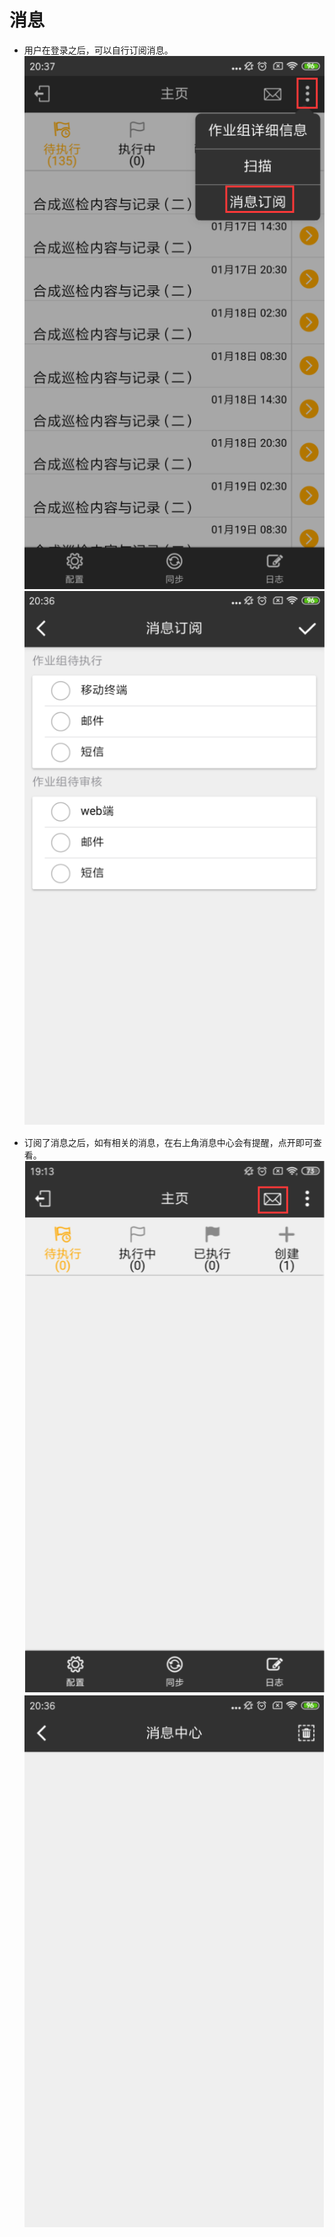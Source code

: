 # 消息

* 用户在登录之后，可以自行订阅消息。
  ![zhongduan](./images/zhongduan20.png)
  ![zhongduan](./images/zhongduan21.png)

* 订阅了消息之后，如有相关的消息，在右上角消息中心会有提醒，点开即可查看。
  ![zhongduan](./images/zhongduan18.png) 
  ![zhongduan](./images/zhongduan19.png) 